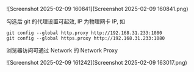 

![Screenshot 2025-02-09 160841](Screenshot 2025-02-09 160841.png)

勾选后 git 的代理设置可起效, IP 为物理网卡 IP, 如

```
git config --global http.proxy http://192.168.31.233:1080
git config --global https.proxy http://192.168.31.233:1080
```

浏览器访问可通过 Network 的 Network Proxy

![Screenshot 2025-02-09 161242](Screenshot 2025-02-09 163017.png)